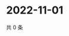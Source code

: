 # 2022-11-01

共 0 条

<!-- BEGIN WEIBO -->
<!-- 最后更新时间 Tue Nov 01 2022 21:38:48 GMT+0800 (China Standard Time) -->

<!-- END WEIBO -->
